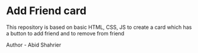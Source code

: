 # Add Friend card

This repository is based on basic HTML, CSS, JS to create a card which has a button to add friend and to remove from friend

Author - Abid Shahrier
